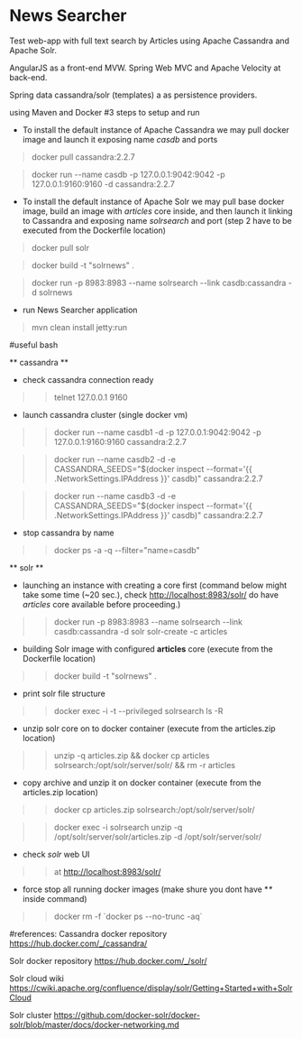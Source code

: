 # News Searcher

Test web-app with full text search by Articles using Apache Cassandra and Apache Solr.

AngularJS as a front-end MVW. Spring Web MVC and Apache Velocity at back-end.

Spring data cassandra/solr (templates) a as persistence providers.

using Maven and Docker 
#3 steps to setup and run

* To install the default instance of Apache Cassandra we may pull docker image and launch it exposing name *casdb* and ports

> docker pull cassandra:2.2.7

> docker run --name casdb -p 127.0.0.1:9042:9042 -p 127.0.0.1:9160:9160 -d cassandra:2.2.7

* To install the default instance of Apache Solr we may pull base docker image, build an image with *articles* core inside, and then launch it linking to Cassandra and exposing name *solrsearch* and port (step 2 have to be executed from the Dockerfile location)

> docker pull solr

> docker build -t "solrnews" .

> docker run -p 8983:8983 --name solrsearch --link casdb:cassandra -d solrnews

* run News Searcher application

> mvn clean install jetty:run

#useful bash

** cassandra **

* check cassandra connection ready

>> telnet 127.0.0.1 9160

* launch cassandra cluster (single docker vm)

>> docker run --name casdb1 -d -p 127.0.0.1:9042:9042 -p 127.0.0.1:9160:9160 cassandra:2.2.7

>> docker run --name casdb2 -d -e CASSANDRA_SEEDS="$(docker inspect --format='{{ .NetworkSettings.IPAddress }}' casdb)" cassandra:2.2.7

>> docker run --name casdb3 -d -e CASSANDRA_SEEDS="$(docker inspect --format='{{ .NetworkSettings.IPAddress }}' casdb)" cassandra:2.2.7

* stop cassandra by name

>> docker ps -a -q --filter="name=casdb"

** solr **
* launching an instance with creating a core first (command below might take some time (~20 sec.), check <http://localhost:8983/solr/> do have *articles* core available before proceeding.)

>> docker run -p 8983:8983 --name solrsearch --link casdb:cassandra -d solr solr-create -c articles

* building Solr image with configured **articles** core (execute from the Dockerfile location)

>> docker build -t "solrnews" .

* print solr file structure

>> docker exec -i -t --privileged solrsearch ls -R

* unzip solr core on to docker container (execute from the articles.zip location)

>> unzip -q articles.zip && docker cp articles solrsearch:/opt/solr/server/solr/ && rm -r articles

* copy archive and unzip it on docker container (execute from the articles.zip location)

>> docker cp articles.zip solrsearch:/opt/solr/server/solr/

>> docker exec -i solrsearch unzip -q /opt/solr/server/solr/articles.zip -d /opt/solr/server/solr/

* check *solr* web UI

>> at <http://localhost:8983/solr/>

* force stop all running docker images (make shure you dont have **\** inside command)

>> docker rm -f \`docker ps --no-trunc -aq\`

#references:
Cassandra docker repository <https://hub.docker.com/_/cassandra/>

Solr docker repository <https://hub.docker.com/_/solr/>

Solr cloud wiki <https://cwiki.apache.org/confluence/display/solr/Getting+Started+with+SolrCloud>

Solr cluster <https://github.com/docker-solr/docker-solr/blob/master/docs/docker-networking.md>
